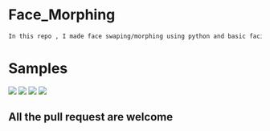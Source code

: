 # Face_Morphing
```bash
In this repo , I made face swaping/morphing using python and basic facial landmarks of 68 points.
```
# Samples

![](https://github.com/bansal-dhruv/Face_Morphing/blob/master/Sample/s2.png.png)
![](https://github.com/bansal-dhruv/Face_Morphing/blob/master/Sample/s3.png.png)
![](https://github.com/bansal-dhruv/Face_Morphing/blob/master/Sample/s4.png.png)
![](https://github.com/bansal-dhruv/Face_Morphing/blob/master/Sample/s1.png.png)


## All the pull request are welcome
